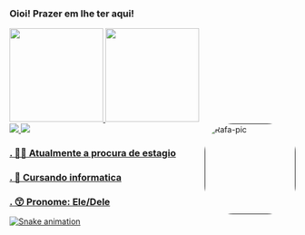 ### Oioi! Prazer em lhe ter aqui! 

<div>
  <a href="https://github.com/MariaEduardaBernardo">
  <img height="165em" src="https://github-readme-stats.vercel.app/api?username=MariaEduardaBernardo&show_icons=true&theme=cobalt&include_all_commits=true&count_private=true"/>
  <img height="165em" src="https://github-readme-stats.vercel.app/api/top-langs/?username=MariaEduardaBernardo&layout=compact&langs_count=7&theme=cobalt"/>
</div>
  
 <div>
   <a href= ""><img  src="https://img.shields.io/badge/Gmail-D14836?style=for-the-badge&logo=gmail&logoColor=white">
   <a href=""><img src="https://img.shields.io/badge/LinkedIn-0077B5?style=for-the-badge&logo=linkedin&logoColor=white">
      <img align="right" alt="Rafa-pic" height="160" style="border-radius:50px;" src="https://share-cdn.picrew.me/shareImg/org/202201/94097_F6HyZKZM.png">
 </div>
 
<div>
  <h3> . 🏃🏽 Atualmente a procura de estagio</h3>
  <h3> . 🌱 Cursando informatica </h3>
  <h3> . 😙 Pronome: Ele/Dele </h3>
  
   ![Snake animation](https://github.com/AbacaxiTroxa/AbacaxiTroxa/blob/output/github-contribution-grid-snake.svg)
 
</div>
